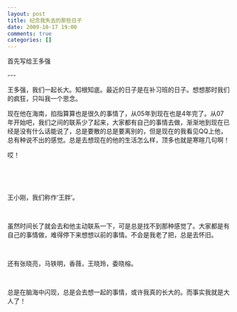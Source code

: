 ```yaml
---
layout: post
title: 纪念我失去的那些日子
date: 2009-10-17 19:00
comments: true
categories: []
---
```

<p>首先写给王多强</p>
<p>---</p>
<p>王多强，我们一起长大。知根知底。最近的日子是在补习班的日子。想想那时我们的疯狂，只叫我一个思念。</p>
<p>
现在他在海南，掐指算算也是很久的事情了，从05年到现在也是4年完了。从07年开始吧，我们之间的联系少了起来，大家都有自己的事情去做，渐渐地到现在已经是没有什么话能说了，总是要散的总是要离别的，但是现在的我看见QQ上他，总有种说不出的感觉。总是去想现在的他的生活怎么样，顶多也就是寒暄几句啊！</p>
<p>哎！</p>
<p> </p>
<p> </p>
<p>王小刚，我们称作‘王胖’。</p>
<p> </p>
<p>
虽然时间长了就会去和他主动联系一下，可是总是找不到那种感觉了。大家都是有自己的事情做，难得停下来想想以前的事情。不会是我老了把，总是去怀旧。</p>
<p> </p>
<p>还有张晓亮，马铁明，香薇，王晓玲，委晓榕。</p>
<p> </p>
<p>总是在脑海中闪现，总是会去想一起的事情，或许我真的长大的。而事实我就是大人了！</p>
